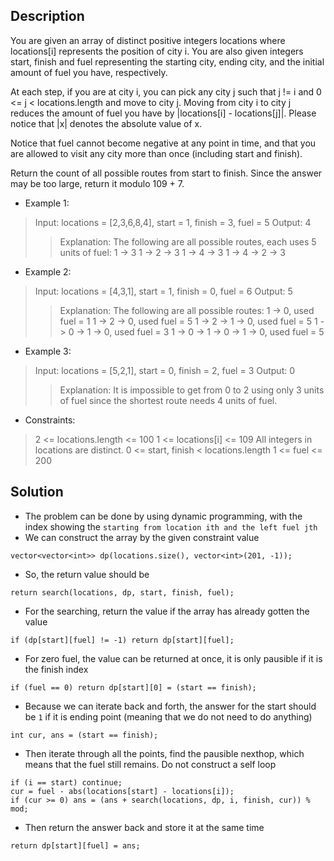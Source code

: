 ## Description
You are given an array of distinct positive integers locations where locations[i] represents the position of city i. You are also given integers start, finish and fuel representing the starting city, ending city, and the initial amount of fuel you have, respectively.

At each step, if you are at city i, you can pick any city j such that j != i and 0 <= j < locations.length and move to city j. Moving from city i to city j reduces the amount of fuel you have by |locations[i] - locations[j]|. Please notice that |x| denotes the absolute value of x.

Notice that fuel cannot become negative at any point in time, and that you are allowed to visit any city more than once (including start and finish).

Return the count of all possible routes from start to finish. Since the answer may be too large, return it modulo 109 + 7.

- Example 1:

>Input: locations = [2,3,6,8,4], start = 1, finish = 3, fuel = 5
Output: 4
>>Explanation: The following are all possible routes, each uses 5 units of fuel:
1 -> 3
1 -> 2 -> 3
1 -> 4 -> 3
1 -> 4 -> 2 -> 3

- Example 2:

>Input: locations = [4,3,1], start = 1, finish = 0, fuel = 6
Output: 5
>>Explanation: The following are all possible routes:
1 -> 0, used fuel = 1
1 -> 2 -> 0, used fuel = 5
1 -> 2 -> 1 -> 0, used fuel = 5
1 -> 0 -> 1 -> 0, used fuel = 3
1 -> 0 -> 1 -> 0 -> 1 -> 0, used fuel = 5

- Example 3:

>Input: locations = [5,2,1], start = 0, finish = 2, fuel = 3
Output: 0
>>Explanation: It is impossible to get from 0 to 2 using only 3 units of fuel since the shortest route needs 4 units of fuel.

- Constraints:

>2 <= locations.length <= 100
1 <= locations[i] <= 109
All integers in locations are distinct.
0 <= start, finish < locations.length
1 <= fuel <= 200

## Solution
- The problem can be done by using dynamic programming, with the index showing the `starting from location ith and the left fuel jth`
- We can construct the array by the given constraint value
```cpp=
vector<vector<int>> dp(locations.size(), vector<int>(201, -1));
```
- So, the return value should be
```cpp=
return search(locations, dp, start, finish, fuel);
```
- For the searching, return the value if the array has already gotten the value
```cpp=
if (dp[start][fuel] != -1) return dp[start][fuel];
```
- For zero fuel, the value can be returned at once, it is only pausible if it is the finish index
```cpp=
if (fuel == 0) return dp[start][0] = (start == finish);
```
- Because we can iterate back and forth, the answer for the start should be `1` if it is ending point (meaning that we do not need to do anything)
```cpp=
int cur, ans = (start == finish);
```
- Then iterate through all the points, find the pausible nexthop, which means that the fuel still remains. Do not construct a self loop
```cpp=
if (i == start) continue;
cur = fuel - abs(locations[start] - locations[i]);
if (cur >= 0) ans = (ans + search(locations, dp, i, finish, cur)) % mod;
```
- Then return the answer back and store it at the same time
```cpp=
return dp[start][fuel] = ans;
```